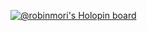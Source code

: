 [![@robinmori's Holopin board](https://holopin.io/api/user/board?user=robinmori)](https://holopin.io/@robinmori)
